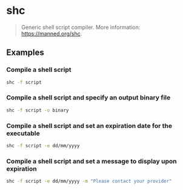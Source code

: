 # shc

> Generic shell script compiler. More information: <https://manned.org/shc>.

## Examples

### Compile a shell script

```bash
shc -f script
```

### Compile a shell script and specify an output binary file

```bash
shc -f script -o binary
```

### Compile a shell script and set an expiration date for the executable

```bash
shc -f script -e dd/mm/yyyy
```

### Compile a shell script and set a message to display upon expiration

```bash
shc -f script -e dd/mm/yyyy -m "Please contact your provider"
```
